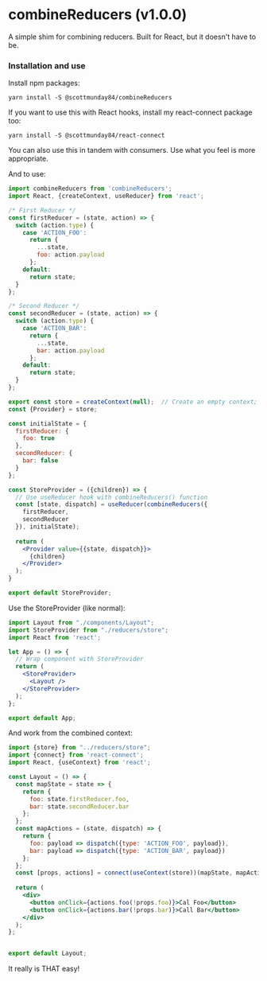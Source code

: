 # combineReducers (v1.0.0)

A simple shim for combining reducers. Built for React, but it doesn't have to be.

### Installation and use

Install npm packages:

```
yarn install -S @scottmunday84/combineReducers
```

If you want to use this with React hooks, install my react-connect package too:

```
yarn install -S @scottmunday84/react-connect
```

You can also use this in tandem with consumers. Use what you feel is more appropriate.

And to use:
```jsx harmony
import combineReducers from 'combineReducers';
import React, {createContext, useReducer} from 'react';

/* First Reducer */
const firstReducer = (state, action) => {
  switch (action.type) {
    case 'ACTION_FOO':
      return {
        ...state,
        foo: action.payload
      };
    default:
      return state;
  }
};

/* Second Reducer */
const secondReducer = (state, action) => {
  switch (action.type) {
    case 'ACTION_BAR':
      return {
        ...state,
        bar: action.payload
      };
    default:
      return state;
  }
};

export const store = createContext(null);  // Create an empty context; will be replaced with the 
const {Provider} = store;

const initialState = {
  firstReducer: {
    foo: true
  },
  secondReducer: {
    bar: false
  }
};

const StoreProvider = ({children}) => {
  // Use useReducer hook with combineReducers() function
  const [state, dispatch] = useReducer(combineReducers({
    firstReducer,
    secondReducer
  }), initialState);
  
  return (
    <Provider value={{state, dispatch}}>
      {children}
    </Provider>
  );
}

export default StoreProvider;
```

Use the StoreProvider (like normal): 
```jsx harmony
import Layout from "./components/Layout";
import StoreProvider from "./reducers/store";
import React from 'react';

let App = () => {
  // Wrap component with StoreProvider
  return (
    <StoreProvider>
      <Layout />
    </StoreProvider>
  );
};

export default App;
```

And work from the combined context:
```jsx harmony
import {store} from "../reducers/store";
import {connect} from 'react-connect';
import React, {useContext} from 'react';

const Layout = () => {
  const mapState = state => {
    return {
      foo: state.firstReducer.foo,
      bar: state.secondReducer.bar
    };
  };
  const mapActions = (state, dispatch) => {
    return {
      foo: payload => dispatch({type: 'ACTION_FOO', payload}),
      bar: payload => dispatch({type: 'ACTION_BAR', payload}) 
    };
  };
  const [props, actions] = connect(useContext(store))(mapState, mapActions);
  
  return (
    <div>
      <button onClick={actions.foo(!props.foo)}>Cal Foo</button>
      <button onClick={actions.bar(!props.bar)}>Call Bar</button>
    </div>
  );
};


export default Layout;
```

It really is THAT easy!
